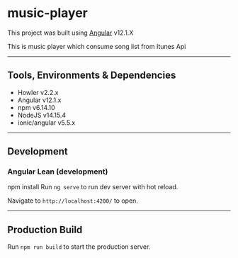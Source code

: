 # music-player

This project was built using [Angular](https://angular.io/)  v12.1.X

This is music player which consume song list from Itunes Api

---
## Tools, Environments & Dependencies
- Howler v2.2.x
- Angular v12.1.x
- npm v6.14.10
- NodeJS v14.15.4
- ionic/angular v5.5.x

---
## Development

### Angular Lean (development)
npm install
Run `ng serve` to run dev server with hot reload.

Navigate to `http://localhost:4200/` to open.

---
## Production Build
Run `npm run build` to start the production server.
